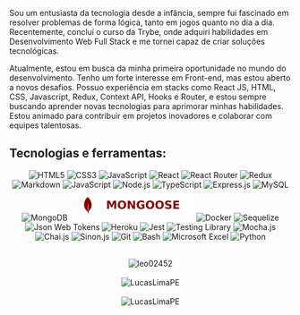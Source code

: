   <p>Sou um entusiasta da tecnologia desde a infância, sempre fui fascinado em resolver problemas de forma lógica, tanto em jogos quanto no dia a dia. Recentemente, concluí o curso da Trybe, onde adquiri habilidades em Desenvolvimento Web Full Stack e me tornei capaz de criar soluções tecnológicas.

Atualmente, estou em busca da minha primeira oportunidade no mundo do desenvolvimento. Tenho um forte interesse em Front-end, mas estou aberto a novos desafios. Possuo experiência em stacks como React JS, HTML, CSS, Javascript, Redux, Context API, Hooks e Router, e estou sempre buscando aprender novas tecnologias para aprimorar minhas habilidades. Estou animado para contribuir em projetos inovadores e colaborar com equipes talentosas.</p>

<h2>Tecnologias e ferramentas:</h2>

 <div align="center">
    <img
      src="https://img.shields.io/badge/HTML5-E34F26?style=for-the-badge&logo=html5&logoColor=white"
      alt="HTML5"
    />
    <img
      src="https://img.shields.io/badge/CSS3-1572B6?style=for-the-badge&logo=css3&logoColor=white"
      alt="CSS3"
    />
    <img
      src="https://img.shields.io/badge/JavaScript-F7DF1E?style=for-the-badge&logo=javascript&logoColor=black"
      alt="JavaScript"
    />
    <img
      src="https://img.shields.io/badge/React-20232A?style=for-the-badge&logo=react&logoColor=61DAFB"
      alt="React"
    />
    <img
      src="https://img.shields.io/badge/React_Router-CA4245?style=for-the-badge&logo=react-router&logoColor=white"
      alt="React Router"
    />
    <img
      src="https://img.shields.io/badge/Redux-593D88?style=for-the-badge&logo=redux&logoColor=white"
      alt="Redux"
    />
    <img
      src="https://img.shields.io/badge/Markdown-000000?style=for-the-badge&logo=markdown&logoColor=white"
      alt="Markdown"
    />
      <img
      src="https://img.shields.io/badge/JavaScript-F7DF1E?style=for-the-badge&logo=javascript&logoColor=black"
      alt="JavaScript"
    />
    <img
      src="https://img.shields.io/badge/Node.js-43853D?style=for-the-badge&logo=node.js&logoColor=white"
      alt="Node.js"
    />
    <img
      src="https://img.shields.io/badge/TypeScript-007ACC?style=for-the-badge&logo=typescript&logoColor=white"
      alt="TypeScript"
    />
    <img
      src="https://img.shields.io/badge/Express.js-404D59?style=for-the-badge"
      alt="Express.js"
    />
    <img
      src="https://img.shields.io/badge/MySQL-00000F?style=for-the-badge&logo=mysql&logoColor=white"
      alt="MySQL"
    />
    <img
      src="https://img.shields.io/badge/MongoDB-4EA94B?style=for-the-badge&logo=mongodb&logoColor=white"
      alt="MongoDB"
    />
    <img
      src="./badges/mongoose.svg"
      alt="Mongoose"
    />
    <img
      src="https://img.shields.io/badge/docker-%230db7ed.svg?style=for-the-badge&logo=docker&logoColor=white"
      alt="Docker"
    />
    <img
      src="https://img.shields.io/badge/sequelize-323330?style=for-the-badge&logo=sequelize&logoColor=blue"
      alt="Sequelize"
    />
    <img
      src="https://img.shields.io/badge/json%20web%20tokens-323330?style=for-the-badge&logo=json-web-tokens&logoColor=pink"
      alt="Json Web Tokens"
    />
    <img
      src="https://img.shields.io/badge/Heroku-430098?style=for-the-badge&logo=heroku&logoColor=white"
      alt="Heroku"
    />
      <img
      src="https://img.shields.io/badge/Jest-323330?style=for-the-badge&logo=Jest&logoColor=white"
      alt="Jest"
    />
    <img
      src="https://img.shields.io/badge/testing%20library-323330?style=for-the-badge&logo=testing-library&logoColor=red"
      alt="Testing Library"
    />
    <img
      src="https://img.shields.io/badge/mocha.js-323330?style=for-the-badge&logo=mocha&logoColor=Brown"
      alt="Mocha.js"
    />
    <img
      src="https://img.shields.io/badge/chai.js-323330?style=for-the-badge&logo=chai&logoColor=red"
      alt="Chai.js"
    />
    <img
      src="https://img.shields.io/badge/sinon.js-323330?style=for-the-badge&logo=sinon"
      alt="Sinon.js"
    />
      <img
      src="https://img.shields.io/badge/GIT-E44C30?style=for-the-badge&logo=git&logoColor=whitee"
      alt="Git"
    />
    <img
      src="https://img.shields.io/badge/GNU%20Bash-4EAA25?style=for-the-badge&logo=GNU%20Bash&logoColor=white"
      alt="Bash"
    />
    <img
      src="https://img.shields.io/badge/Microsoft_Excel-217346?style=for-the-badge&logo=microsoft-excel&logoColor=white"
      alt="Microsoft Excel"
    />
    <img
      src="https://img.shields.io/badge/Python-3776AB?style=for-the-badge&logo=python&logoColor=white"
      alt="Python"
    />
</div>
<br>
<div>
<p align="center">
  <img src="https://github-readme-stats.vercel.app/api?username=LucasLimaPE&show_icons=true&locale=en" alt="leo02452" width=400px />
  <br>
  <br>
  <img src="https://github-readme-stats.vercel.app/api/top-langs?username=LucasLimaPE&show_icons=true&locale=en&layout=compact" alt="LucasLimaPE" width=400px />
  <br>
  <br>
  <img src="https://github-readme-streak-stats.herokuapp.com/?user=LucasLimaPE&" alt="LucasLimaPE" width=400px />
</p>

</div>
